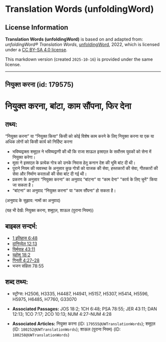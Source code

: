 # Translation Words (unfoldingWord)

## License Information

**Translation Words (unfoldingWord)** is based on and adapted from: _unfoldingWord® Translation Words_, [unfoldingWord](https://unfoldingword.org/utw), 2022, which is licensed under a [CC BY-SA 4.0 license](https://creativecommons.org/licenses/by-sa/4.0/legalcode.en).

This markdown version (created `2025-10-16`) is provided under the same license.



--------------------------------

## नियुक्त करना (id: 179575)

नियुक्त करना, बांटा, काम सौंपना, फिर देना
=========================================

तथ्य:
-----

“नियुक्त करना” या “नियुक्त किया” किसी को कोई विशेष काम करने के लिए नियुक्त करना या एक या अधिक लोगों को किसी कार्य को निर्दिष्ट करना

* भविष्यद्वक्ता शमूएल ने भविष्यद्वाणी की थी कि राजा शाऊल इस्राएल के सर्वोत्तम युवकों को सेना में नियुक्त करेगा।
* मूसा ने इस्राएल के प्रत्येक गोत्र को उनके निवास हेतु कनान देश की भूमि बांट दी थी।
* पुराने नियम की व्यवस्था के अनुसार कुछ गोत्रों को याजक की सेवा, हस्तकारों की सेवा, गीतकारों की सेवा और निर्माण करताओं की सेवा बांट दी गई थी।
* प्रकरण के अनुसार “नियुक्त करना” का अनुवाद “बांटना” या “काम देना” "कार्य के लिए चुनें" किया जा सकता है।
* “बांटना” का अनुवाद “नियुक्त करना” या “काम सौंपना” हो सकता है।

(अनुवाद के सुझाव: नामों का अनुवाद)

(यह भी देखें: नियुक्त करना, शमूएल, शाऊल (पुराना नियम))

बाइबल सन्दर्भ:
--------------

* [1 इतिहास 6:48](https://ref.ly/1Chr0:0)
* [दानिय्येल 12:13](https://ref.ly/Dan12:13)
* [यिर्मयाह 43:11](https://ref.ly/Jer43:11)
* [यहोशू 18:2](https://ref.ly/Josh18:2)
* [गिनती 4:27–28](https://ref.ly/Num4:27-Num4:28)
* भजन संहिता 78:55

शब्द तथ्य:
----------

* स्ट्रोंग्स: H2506, H3335, H4487, H4941, H5157, H5307, H5414, H5596, H5975, H6485, H7760, G33070

* **Associated Passages:** JOS 18:2; 1CH 6:48; PSA 78:55; JER 43:11; DAN 12:13; 1CO 7:17; 2CO 10:13; NUM 4:27–NUM 4:28
* **Associated Articles:** नियुक्त करना (ID: `179555@UWTranslationWords`); शमूएल (ID: `180252@UWTranslationWords`); शाऊल (पुराना नियम) (ID: `180258@UWTranslationWords`)

